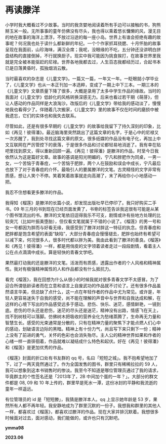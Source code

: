 # 再读滕洋

小学时我大概看过不少故事。当时的我贪婪地阅读着所有手边可以接触的书，狗熊掰玉米一般。无所事事的童年仿佛没有尽头，我也得以乘着悠长慵懒的风，漫无目的地在故事的海洋上漂浮，不放过沿途的每一座小岛。世界上有谁会拒绝有趣的故事呢？何况我也处于读什么都新鲜的年纪。一个个作家抓耳挠腮、十月怀胎的故事呈现在我面前，山珍海味，满汉全席；我呢，没眼缘的不吃，五分钟还没讲明白拼盘结构的直接倒掉，不行就换厨子。现实中我可能因为挑食挨打，在故事世界里我就是完全被本能驱赶的尼禄。世界各地我都去过，人生百态我都经历过，合起书本已是日落黄昏时，孤独烟消云散。

当时最喜欢的杂志是《儿童文学》。一篇又一篇，一年又一年。一眨眼就小学毕业了，《儿童文学》也从一本正刊加一本选粹，变成了一期上中下三本。一期三本的《儿童文学》文章质量下降了很多，大概是录用了太多中学生作品的缘故。当时的我面对《儿童文学》低龄化的风格转换深感无力。后来也看过若干期《萌芽》，但让人感动的作品同样是大浪淘沙。改版后的《儿童文学》带给我的感动淡了，慢慢地我也看得少了。伴随着几次搬家，《儿童文学》里的故事不仅在时间的磨损中被我遗忘，它们的实体也和我失去联系。

尽管如此，还是有很多早期的《儿童文学》的故事给我留下了持久深刻的印象，比如《再见！彼得潘》。最近脑海里突然跳出了这篇文章的名字，于是心中的尼禄又一次苏醒了，我到处寻找这篇文章的原文。很多纸媒的作品没有电子化，再加上中文互联网在严厉管控下的衰落，于是很多作品和讨论都轻易地消逝了。我有幸在贴吧里找到原文，得以重新回顾一遍。《再见！彼得潘》是滕洋的作品，时至今日我依然认为这是篇好文章。故事的基调是阳光明媚的，宁凡和胖肥作为同桌，一男一女，一个苦恼于青春痘，一个苦恼于肥胖，两个人在鼓励和误会中成长，宁凡最后也放下了对于青春痘的介怀。最吸引人的要属滕洋的文笔。古灵精怪的文字非常有质感，想让人笑个不停。笑着笑着故事就走向高潮了，末了再给你小小地感动一把。

我忍不住想看更多滕洋的作品。

我得知《榴莲》是滕洋的长篇小说，却发现出版社早已停印了。我只好购买二手书。09 年三月的书到现在已经页面发黄了，书脊的标签告诉我这很有可能是从某个图书馆流出的书。滕洋的文笔依旧逗得我乐不可支，剧情或许有些地方处理的比较突兀（比如叶振美堕胎），但仅看文笔就属于不错的小说了。《榴莲》的男一号和女一号都因为胖而与好看无缘，我感受到了滕洋对胖这一特征的执念。但青春痘和肥胖都是饱含希望的表面“缺陷”，大部分青春痘会慢慢褪去，肥胖也始终有希望可以减下来，何况很多人，很多时代都以胖为美。我由此看到了滕洋的善良。《榴莲》和《再见！彼得潘》一样，都是用俏皮的文字领着读者走过一段段剧情，看着主人公在点点滴滴中成长。算是轻快的青春文学吧。

果然最打动我的还是滕洋的文笔。活泼而有质感，透露出作者的个人风格和精神属性。我对有极强精神属性的人和作品都没有什么抵抗力。

看完《榴莲》，我在回想为什么从很小的时候我就对很多青春文学不太感冒。为了迎合所谓低龄读者而在立意和语言上自废武功的作品就不讨论了。还有很多作品虽然语言华美，但总缺了点什么，这一点在年轻作者的作品中尤为常见。或许是，年轻人更容易迷失于自我的感受，尚不能在理解的声音中与世界和自我达成和解，在这样的心境下写出的作品感受远多于感动。悲伤、快乐、迷茫，感情鲜艳，一镜到底。悲伤的尽头还是悲伤，迷茫的尽头还是迷茫，精神没有出路，情感飞在天上，找不到树枝可以落脚。仿佛树木把吸收的营养全化为愁绪蒸腾了，生命再无力量和智慧生长。感受的光束通常是分散的，只有在精神力量的聚焦下才能点燃人们心中的感动，划破语言边际的黑暗。精神上有十份力气，尚且写下来只剩下一份；精神上没有了前进的勇气，关怀的色彩也会消失殆尽。主人公的精神世界如果和作者的心绪一样一直徘徊着，作品就难以凝结成什么特色和起伏。好在《再见！彼得潘》和《榴莲》是更加优秀的作品。

《榴莲》封面的折口处有书友群的 qq 号，名曰「短短之城」。我不抱希望地加了下，过了一两天竟然通过了。作为全国发售的图书，群里只有稀稀拉拉的 59 人，我可以想象到这本书销售时的惨淡。我至今不知道是哪位管理员通过了我的请求，毕竟群主的个性签名还是「2013年了，2B 中间加个蛋的一年？」。大部分的群文件都是 08, 09 和 10 年上传的，群里早是死水一潭，这份冰封的平静和我流逝的童年一样遥远。

有位管理员的 id 是「短短滕」，我猜是滕洋本人。qq 上显示她年龄是 53 岁，果然所有人都不再年轻。我安静地成为了群里沉默的一份子。我想我和群里的其他人一样，都喜欢过《榴莲》，都喜欢过滕洋的作品。现在大家并排沉默着。我想很多时候面对过去，面对感动，我们能做的，或许也只有沉默吧。



**ymma98**

**2023.06**

<!--stackedit_data:
eyJoaXN0b3J5IjpbLTE0NDMxNDI4MjVdfQ==
-->